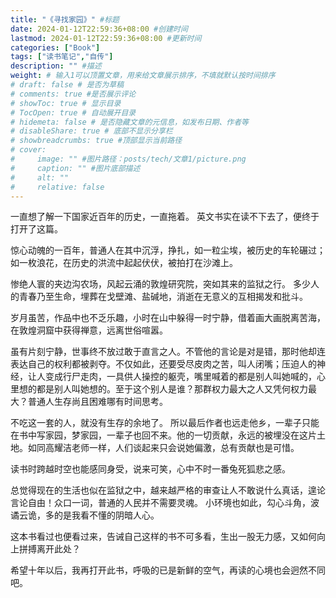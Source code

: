 ```yaml
---
title: "《寻找家园》" #标题
date: 2024-01-12T22:59:36+08:00 #创建时间
lastmod: 2024-01-12T22:59:36+08:00 #更新时间
categories: ["Book"]
tags: ["读书笔记","自传"]
description: "" #描述
weight: # 输入1可以顶置文章，用来给文章展示排序，不填就默认按时间排序
# draft: false # 是否为草稿
# comments: true #是否展示评论
# showToc: true # 显示目录
# TocOpen: true # 自动展开目录
# hidemeta: false # 是否隐藏文章的元信息，如发布日期、作者等
# disableShare: true # 底部不显示分享栏
# showbreadcrumbs: true #顶部显示当前路径
# cover:
#     image: "" #图片路径：posts/tech/文章1/picture.png
#     caption: "" #图片底部描述
#     alt: ""
#     relative: false
---
```


一直想了解一下国家近百年的历史，一直拖着。
英文书实在读不下去了，便终于打开了这篇。

惊心动魄的一百年，普通人在其中沉浮，挣扎，如一粒尘埃，被历史的车轮碾过；如一枚浪花，在历史的洪流中起起伏伏，被拍打在沙滩上。

惨绝人寰的夹边沟农场，风起云涌的敦煌研究院，突如其来的监狱之行。
多少人的青春乃至生命，埋葬在戈壁滩、盐碱地，消逝在无意义的互相揭发和批斗。

岁月虽苦，作品中也不乏乐趣，小时在山中躲得一时宁静，借着画大画脱离苦海，在敦煌洞窟中获得禅意，远离世俗喧嚣。

虽有片刻宁静，世事终不放过敢于直言之人。不管他的言论是对是错，那时他却连表达自己的权利都被剥夺。不仅如此，还要受尽皮肉之苦，叫人闭嘴；压迫人的神经，让人变成行尸走肉，一具供人操控的躯壳，嘴里喊着的都是别人叫她喊的，心里想的都是别人叫她想的。至于这个别人是谁？那群权力最大之人又凭何权力最大？普通人生存尚且困难哪有时间思考。

不吃这一套的人，就没有生存的余地了。
所以最后作者也远走他乡，一辈子只能在书中写家园，梦家园，一辈子也回不来。他的一切贡献，永远的被埋没在这片土地。如同高耀洁老师一样，人们谈起来只会说她偏激，总有贡献也是可惜。

读书时跨越时空也能感同身受，说来可笑，心中不时一番兔死狐悲之感。

总觉得现在的生活也似在监狱之中，越来越严格的审查让人不敢说什么真话，遑论言论自由！众口一词，普通的人民并不需要灵魂。
小环境也如此，勾心斗角，波谲云诡，多的是我看不懂的阴暗人心。

这本书看过也便看过来，告诫自己这样的书不可多看，生出一股无力感，又如何向上拼搏离开此处？

希望十年以后，我再打开此书，呼吸的已是新鲜的空气，再读的心境也会迥然不同吧。